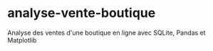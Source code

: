 # analyse-vente-boutique
Analyse des ventes d'une boutique en ligne avec SQLite, Pandas et Matplotlib
